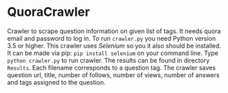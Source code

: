 # QuoraCrawler
Crawler to scrape question information on given list of tags. It needs quora email and password to log in.
To run `crawler.py` you need Python version 3.5 or higher. This crawler uses *Selenium* so you it also should be installed. It can be made via pip: `pip install selenium` on your command line. Type `python crawler.py` to run crawler.
The results can be found in directory `Results`. Each filename corresponds to a question tag. The crawler saves question url, title, number of follows, number of views, number of answers and tags assigned to the question.
